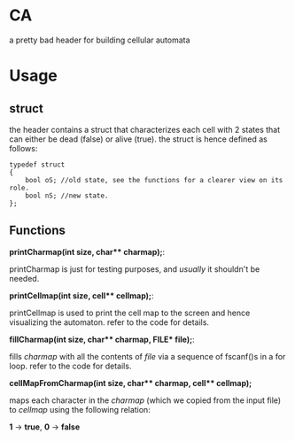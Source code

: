 # CA
a pretty bad header for building cellular automata

# Usage

## struct
the header contains a struct that characterizes each cell with 2 states that can either be 
dead (false) or alive (true). the struct is hence defined as follows:

	typedef struct  
	{  
		bool oS; //old state, see the functions for a clearer view on its role.  	
		bool nS; //new state.  
	};  

 



## Functions
__printCharmap(int size, char** charmap);__:  

printCharmap is just for testing purposes, and *usually* it shouldn't be needed.  

__printCellmap(int size, cell** cellmap);__:  

printCellmap is used to print the cell map to the screen and hence visualizing the automaton.
refer to the code for details.  

__fillCharmap(int size, char** charmap, FILE* file);__:  

fills _charmap_ with all the contents of _file_ via a sequence of fscanf()s in a for loop. 
refer to the code for details.  

__cellMapFromCharmap(int size, char** charmap, cell** cellmap);__  

maps each character in the _charmap_ (which we copied from the input file) to _cellmap_ using 
the following relation:  



__1__ -> __true__, __0__ -> __false__  


